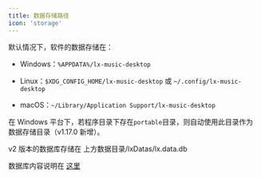 ```yaml
---
title: 数据存储路径
icon: 'storage'
---
```


默认情况下，软件的数据存储在：

- Windows：`%APPDATA%/lx-music-desktop`

- Linux：`$XDG_CONFIG_HOME/lx-music-desktop` 或 `~/.config/lx-music-desktop`

- macOS：`~/Library/Application Support/lx-music-desktop`

在 Windows 平台下，若程序目录下存在`portable`目录，则自动使用此目录作为数据存储目录（v1.17.0 新增）。

v2 版本的数据库存储在 上方数据目录/lxDatas/lx.data.db

数据库内容说明在 [这里](./v2/db-info.md)
